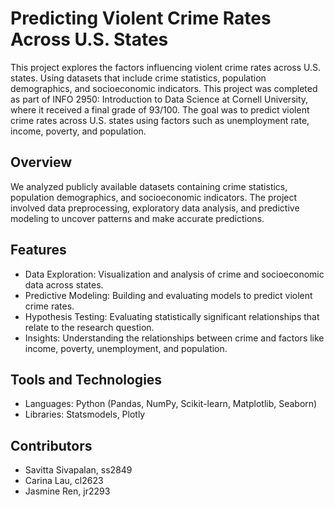 # Predicting Violent Crime Rates Across U.S. States
This project explores the factors influencing violent crime rates across U.S. states. Using datasets that include crime statistics, population demographics, and socioeconomic indicators. This project was completed as part of INFO 2950: Introduction to Data Science at Cornell University, where it received a final grade of 93/100. The goal was to predict violent crime rates across U.S. states using factors such as unemployment rate, income, poverty, and population.

## Overview
We analyzed publicly available datasets containing crime statistics, population demographics, and socioeconomic indicators. The project involved data preprocessing, exploratory data analysis, and predictive modeling to uncover patterns and make accurate predictions.

## Features
- Data Exploration: Visualization and analysis of crime and socioeconomic data across states.
- Predictive Modeling: Building and evaluating models to predict violent crime rates.
- Hypothesis Testing: Evaluating statistically significant relationships that relate to the research question.
- Insights: Understanding the relationships between crime and factors like income, poverty, unemployment, and population.

## Tools and Technologies
- Languages: Python (Pandas, NumPy, Scikit-learn, Matplotlib, Seaborn)
- Libraries: Statsmodels, Plotly

## Contributors
* Savitta Sivapalan, ss2849
* Carina Lau, cl2623
* Jasmine Ren, jr2293
